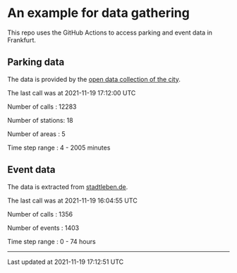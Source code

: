 # An example for data gathering

This repo uses the GitHub Actions to access parking and event data in Frankfurt.

## Parking data
The data is provided by the [open data collection of the city](https://www.offenedaten.frankfurt.de/).

The last call was at 2021-11-19 17:12:00 UTC

Number of calls   : 12283

Number of stations:    18

Number of areas   :     5

Time step range   :     4 -  2005 minutes


## Event data
The data is extracted from [stadtleben.de](https://stadtleben.de/frankfurt/).

The last call was at 2021-11-19 16:04:55 UTC

Number of calls   : 1356

Number of events  : 1403

Time step range   :    0 -   74 hours


----

Last updated at 2021-11-19 17:12:51 UTC
